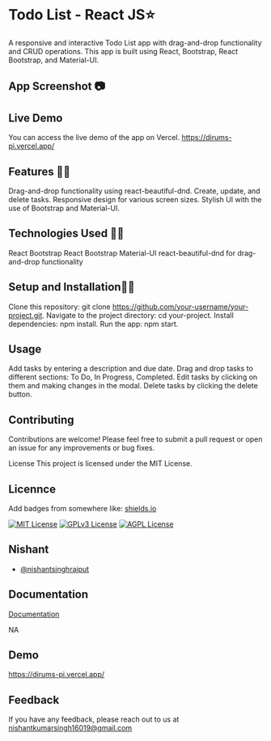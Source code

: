 # Todo List - React JS⭐
A responsive and interactive Todo List app with drag-and-drop functionality and CRUD operations. This app is built using React, Bootstrap, React Bootstrap, and Material-UI.

## App Screenshot 📷

## Live Demo
You can access the live demo of the app on Vercel.
https://dirums-pi.vercel.app/

## Features 🚀🚀
Drag-and-drop functionality using react-beautiful-dnd.
Create, update, and delete tasks.
Responsive design for various screen sizes.
Stylish UI with the use of Bootstrap and Material-UI.

## Technologies Used 🚀🚀
React
Bootstrap
React Bootstrap
Material-UI
react-beautiful-dnd for drag-and-drop functionality
## Setup and Installation🚀🚀
Clone this repository: git clone https://github.com/your-username/your-project.git.
Navigate to the project directory: cd your-project.
Install dependencies: npm install.
Run the app: npm start.
## Usage
Add tasks by entering a description and due date.
Drag and drop tasks to different sections: To Do, In Progress, Completed.
Edit tasks by clicking on them and making changes in the modal.
Delete tasks by clicking the delete button.
## Contributing
Contributions are welcome! Please feel free to submit a pull request or open an issue for any improvements or bug fixes.

License
This project is licensed under the MIT License.

## Licennce

Add badges from somewhere like: [shields.io](https://shields.io/)

[![MIT License](https://img.shields.io/badge/License-MIT-green.svg)](https://choosealicense.com/licenses/mit/)
[![GPLv3 License](https://img.shields.io/badge/License-GPL%20v3-yellow.svg)](https://opensource.org/licenses/)
[![AGPL License](https://img.shields.io/badge/license-AGPL-blue.svg)](http://www.gnu.org/licenses/agpl-3.0)


## Nishant

- [@nishantsinghrajput](https://github.com/NishantMsingh) 


## Documentation

[Documentation](https://linktodocumentation)

NA
## Demo

https://dirums-pi.vercel.app/


## Feedback

If you have any feedback, please reach out to us at nishantkumarsingh16019@gmail.com

